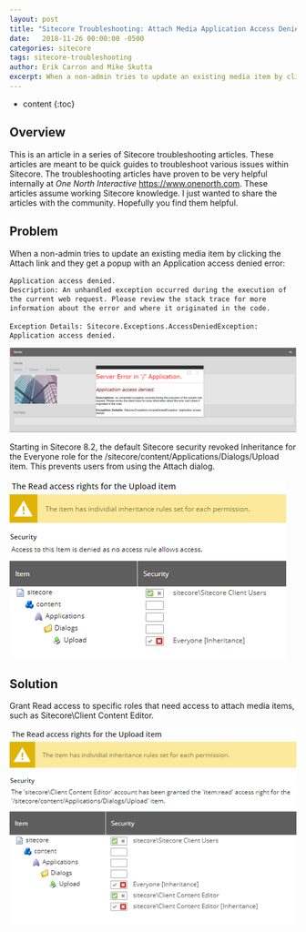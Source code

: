 ```yaml
---
layout: post
title: "Sitecore Troubleshooting: Attach Media Application Access Denied Error"
date:   2018-11-26 00:00:00 -0500
categories: sitecore
tags: sitecore-troubleshooting
author: Erik Carron and Mike Skutta
excerpt: When a non-admin tries to update an existing media item by clicking the Attach link and they get a popup with an Application access denied error.
---
```


* content
{:toc}

## Overview

This is an article in a series of Sitecore troubleshooting articles. These articles are meant to be quick guides to troubleshoot various issues within Sitecore. The troubleshooting articles have proven to be very helpful internally at *One North Interactive* https://www.onenorth.com.  These articles assume working Sitecore knowledge. I just wanted to share the articles with the community. Hopefully you find them helpful.

## Problem

When a non-admin tries to update an existing media item by clicking the Attach link and they get a popup with an Application access denied error:

```text
Application access denied.
Description: An unhandled exception occurred during the execution of the current web request. Please review the stack trace for more information about the error and where it originated in the code.

Exception Details: Sitecore.Exceptions.AccessDeniedException: Application access denied.
```

![Exception](/images/sitecore-troubleshooting-attach-media-application-access-denied-error/image2018-8-17_9-22-40.png)

Starting in Sitecore 8.2, the default Sitecore security revoked Inheritance for the Everyone role for the /sitecore/content/Applications/Dialogs/Upload item. This prevents users from using the Attach dialog.

![Access Rights](/images/sitecore-troubleshooting-attach-media-application-access-denied-error/image2018-8-17_9-27-22.png)

## Solution

Grant Read access to specific roles that need access to attach media items, such as Sitecore\Client Content Editor. 

![Access Rights](/images/sitecore-troubleshooting-attach-media-application-access-denied-error/image2018-8-17_9-33-26.png)